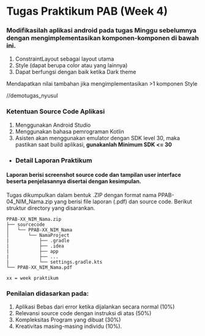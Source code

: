 # Tugas Praktikum PAB (Week 4)

### Modifikasilah aplikasi android pada tugas Minggu sebelumnya dengan mengimplementasikan komponen-komponen di bawah ini.

  1. ConstraintLayout sebagai layout utama
  2. Style (dapat berupa color atau yang lainnya)
  3. Dapat berfungsi dengan baik ketika Dark theme
     
  Mendapatkan nilai tambahan jika mengimplementasikan >1 komponen Style 

  //demotugas_nyusul

  ### Ketentuan Source Code Aplikasi
1. Menggunakan Android Studio
2. Menggunakan bahasa pemrograman Kotlin
3. Asisten akan menggunakan emulator dengan SDK level 30, maka pastikan saat build aplikasi, **gunakanlah Minimum SDK <= 30**

-  ### Detail Laporan Praktikum
#### Laporan berisi screenshot source code dan tampilan user interface beserta penjelasannya disertai dengan kesimpulan. 
    
Tugas dikumpulkan dalam bentuk .ZIP dengan format nama PPAB-04_NIM_Nama.zip yang berisi file laporan (.pdf) dan source code. Berikut struktur directory yang disarankan.

    PPAB-XX_NIM_Nama.zip
    ├── sourcecode
    │   └── PPAB-XX_NIM_Nama
    │       └── NamaProject
    |           ├── .gradle
    |           ├── .idea
    |           ├── app
    |           ├── ...
    |           └── settings.gradle.kts
    └── PPAB-XX_NIM_Nama.pdf
    
    xx = week praktikum

### Penilaian didasarkan pada: 

  1. Aplikasi Bebas dari error ketika dijalankan secara normal (10%)
  2. Relevansi source code dengan instruksi di atas (50%) 
  3. Kompleksitas Program yang dibuat (30%)
  4. Kreativitas masing-masing individu (10%). 
